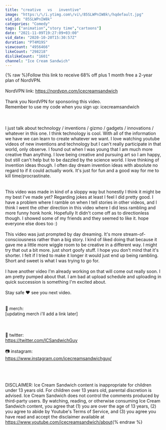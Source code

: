 ```yaml
---
title: "creative   vs   inventive"
image: "https:\/\/i.ytimg.com\/vi\/85SLWPnIW8k\/hqdefault.jpg"
vid_id: "85SLWPnIW8k"
categories: "Comedy"
tags: ["animation","story time","cartoons"]
date: "2021-11-09T19:27:09+03:00"
vid_date: "2020-10-20T15:30:57Z"
duration: "PT4M19S"
viewcount: "4956466"
likeCount: "298218"
dislikeCount: "1601"
channel: "Ice Cream Sandwich"
---
```

{% raw %}Follow this link to receive 68% off plus 1 month free a 2-year plan of NordVPN.<br /><br />NordVPN link: <a rel="nofollow" target="blank" href="https://nordvpn.com/icecreamsandwich">https://nordvpn.com/icecreamsandwich</a><br /><br />Thank you NordVPN for sponsoring this video.<br />Remember to use my code when you sign up: icecreamsandwich<br /><br /><br /><br />I just talk about technology / inventions / gizmo / gadgets / innovations / whatever in this one. I think technology is cool. With all of the information we have we can learn to create whatever we want. I love watching youtube videos of new inventions and technology but I can't really participate in that world, only observe. I found out when I was young that I am much more creative than anything. I love being creative and pursuing art so I am happy, but still can't help but to be dazzled by the science world. I love thinking of invention ideas though. I often day dream invention ideas with absolute no regard to if it could actually work. It's just for fun and a good way for me to kill time/procrastinate. <br /><br /><br />This video was made in kind of a sloppy way but honestly I think it might be my best I've made yet? Regarding jokes at least I feel I did pretty good. I have a problem where I ramble on when I tell stories in other videos, and I think I went the other direction in this video where I did less rambling and more funny honk honk. Hopefully It didn't come off as to directionless though. I showed some of my friends and they seemed to like it. hope everyone else does too :)<br /><br />This video was just prompted by day dreaming. It's more stream-of-consciousness rather than a big story. I kind of liked doing that because it gave me a little more wiggle room to be creative in a different way. I might try that out a bit more. just short goofy stuff. I hope you don't mind that it's shorter. I felt if I tried to make it longer it would just end up being rambling. Short and sweet is what I was trying to go for. <br /><br />I have another video I'm already working on that will come out really soon. I am pretty pumped about that. I am bad at upload schedule and uploading in quick succession is something I'm excited about.<br /><br />Stay safe ❤️ see you next video.<br /><br /><br />👕 merch:<br />[updating merch i'll add a link later]<br /><br /><br /><br />📱 twitter:<br /><a rel="nofollow" target="blank" href="https://twitter.com/ICSandwichGuy">https://twitter.com/ICSandwichGuy</a><br /><br />📷 instagram:<br /><a rel="nofollow" target="blank" href="https://www.instagram.com/icecreamsandwichguy/">https://www.instagram.com/icecreamsandwichguy/</a><br /><br /><br /><br /><br />DISCLAIMER: Ice Cream Sandwich content is inappropriate for children under 13 years old. For children over 13 years old, parental discretion is advised. Ice Cream Sandwich does not control the comments produced by third-party users. By watching, reading, or otherwise consuming Ice Cream Sandwich content, you agree that (1) you are over the age of 13 years, (2) you agree to abide by Youtube's Terms of Service, and (3) you agree you have read and accept the disclaimer available at <a rel="nofollow" target="blank" href="https://www.youtube.com/icecreamsandwich/about">https://www.youtube.com/icecreamsandwich/about</a>{% endraw %}

